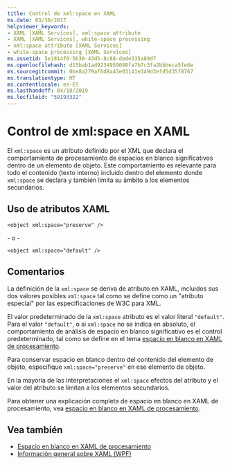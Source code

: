 ```yaml
---
title: Control de xml:space en XAML
ms.date: 03/30/2017
helpviewer_keywords:
- XAML [XAML Services], xml:space attribute
- XAML [XAML Services], white-space processing
- xml:space attribute [XAML Services]
- white-space processing [XAML Services]
ms.assetid: 5e1814f0-5b30-43d5-8c88-dede335a89d7
ms.openlocfilehash: d15bab1ad9234959048fa7b7c3fa2bbbeca5fe6e
ms.sourcegitcommit: 0be8a279af6d8a43e03141e349d3efd5d35f8767
ms.translationtype: HT
ms.contentlocale: es-ES
ms.lasthandoff: 04/18/2019
ms.locfileid: "59193322"
---
```

# <a name="xmlspace-handling-in-xaml"></a>Control de xml:space en XAML
El `xml:space` es un atributo definido por el XML que declara el comportamiento de procesamiento de espacios en blanco significativos dentro de un elemento de objeto. Este comportamiento es relevante para todo el contenido (texto interno) incluido dentro del elemento donde `xml:space` se declara y también limita su ámbito a los elementos secundarios.  
  
## <a name="xaml-attribute-usage"></a>Uso de atributos XAML  
  
```xaml  
<object xml:space="preserve" />  
```  
  
 \- o -  
  
```xaml  
<object xml:space="default" />  
```  
  
## <a name="remarks"></a>Comentarios  
 La definición de la `xml:space` se deriva de atributo en XAML, incluidos sus dos valores posibles `xml:space` tal como se define como un "atributo especial" por las especificaciones de W3C para XML.  
  
 El valor predeterminado de la `xml:space` atributo es el valor literal `"default"`. Para el valor `"default"`, o si `xml:space` no se indica en absoluto, el comportamiento de análisis de espacio en blanco significativo es el control predeterminado, tal como se define en el tema [espacio en blanco en XAML de procesamiento](whitespace-processing-in-xaml.md).  
  
 Para conservar espacio en blanco dentro del contenido del elemento de objeto, especifique `xml:space="preserve"` en ese elemento de objeto.  
  
 En la mayoría de las interpretaciones el `xml:space` efectos del atributo y el valor del atributo se limitan a los elementos secundarios.  
  
 Para obtener una explicación completa de espacio en blanco en XAML de procesamiento, vea [espacio en blanco en XAML de procesamiento](whitespace-processing-in-xaml.md).  
  
## <a name="see-also"></a>Vea también

- [Espacio en blanco en XAML de procesamiento](whitespace-processing-in-xaml.md)
- [Información general sobre XAML (WPF)](../wpf/advanced/xaml-overview-wpf.md)
